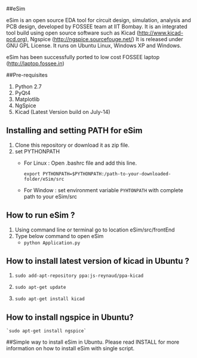 ##eSim

eSim is an open source EDA tool for circuit design, simulation, analysis and PCB design, developed by FOSSEE team at IIT Bombay. 
It is an integrated tool build using open source software such as Kicad (http://www.kicad-pcd.org), Ngspice (http://ngspice.sourcefouge.net/) 
It is released under GNU GPL License. It runs on Ubuntu Linux, Windows XP and Windows.

eSim has been successfully ported to low cost FOSSEE laptop (http://laptop.fossee.in)

##Pre-requisites
1. Python 2.7
2. PyQt4
3. Matplotlib
4. NgSpice 
5. Kicad (Latest Version build on July-14)

## Installing and setting PATH for eSim
1. Clone this repository or download it as zip file.
2. set PYTHONPATH
    - For Linux :
        Open .bashrc file and add this line.

        `export PYTHONPATH=$PYTHONPATH:/path-to-your-downloaded-folder/eSim/src`

    - For Window :
        set environment variable `PYHTONPATH` with complete path to your eSim/src


## How to run eSim ?
1. Using command line or terminal go to location eSim/src/frontEnd
2. Type below command to open eSim
    - `python Application.py`


## How to install latest version of kicad in Ubuntu ?
1. `sudo add-apt-repository ppa:js-reynaud/ppa-kicad`

2. `sudo apt-get update`

3. `sudo apt-get install kicad`


## How to install ngspice in Ubuntu?

    `sudo apt-get install ngspice`


##Simple way to install eSim in Ubuntu.
Please read INSTALL for more information on how to install eSim with single script.
